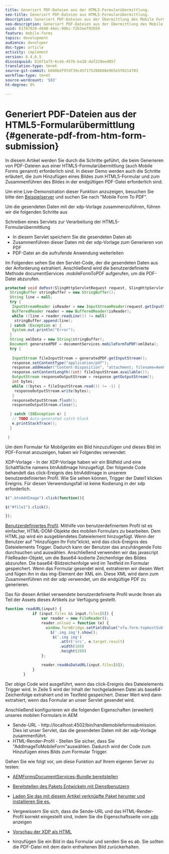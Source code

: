 ```yaml
---
title: Generiert PDF-Dateien aus der HTML5-Formularübermittlung.
seo-title: Generiert PDF-Dateien aus HTML5-Formularübermittlung.
description: Generiert PDF-Dateien aus der Übermittlung des Mobile Forms
seo-description: Generiert PDF-Dateien aus der Übermittlung des Mobile Forms
uuid: 61f07029-d440-44ec-98bc-f2b5eef92b59
feature: mobile-forms
topics: development
audience: developer
doc-type: article
activity: implement
version: 6.4,6.5
discoiquuid: 816f1a75-6ceb-457b-ba18-daf229eed057
translation-type: tm+mt
source-git-commit: b040bdf97df39c45f175288608e965e5f0214703
workflow-type: tm+mt
source-wordcount: '583'
ht-degree: 0%

---
```



# Generiert PDF-Dateien aus der HTML5-Formularübermittlung {#generate-pdf-from-htm-form-submission}

In diesem Artikel werden Sie durch die Schritte geführt, die beim Generieren von PDF-Dateien aus einer HTML5-Formularübermittlung (auch Mobile Forms genannt) erforderlich sind. In dieser Demo werden auch die Schritte erläutert, die zum Hinzufügen eines Bildes zum HTML5-Formular und zum Zusammenführen des Bildes in der endgültigen PDF-Datei erforderlich sind.

Um eine Live-Demonstration dieser Funktion anzuzeigen, besuchen Sie bitte den [Beispielserver](https://forms.enablementadobe.com/content/samples/samples.html?query=0) und suchen Sie nach &quot;Mobile Form To PDF&quot;.

Um die gesendeten Daten mit der xdp-Vorlage zusammenzuführen, führen wir die folgenden Schritte aus

Schreiben eines Servlets zur Verarbeitung der HTML5-Formularübermittlung

* In diesem Servlet speichern Sie die gesendeten Daten ab
* Zusammenführen dieser Daten mit der xdp-Vorlage zum Generieren von PDF
* PDF-Datei an die aufrufende Anwendung weiterleiten

Im Folgenden sehen Sie den Servlet-Code, der die gesendeten Daten aus der Anforderung extrahiert. Anschließend wird die benutzerdefinierte Methode documentServices .mobileFormToPDF aufgerufen, um die PDF-Datei abzurufen.

```java
protected void doPost(SlingHttpServletRequest request, SlingHttpServletResponse response) {
  StringBuffer stringBuffer = new StringBuffer();
  String line = null;
  try {
   InputStreamReader isReader = new InputStreamReader(request.getInputStream(), "UTF-8");
   BufferedReader reader = new BufferedReader(isReader);
   while ((line = reader.readLine()) != null)
    stringBuffer.append(line);
  } catch (Exception e) {
   System.out.println("Error");
  }
  String xmlData = new String(stringBuffer);
  Document generatedPDF = documentServices.mobileFormToPDF(xmlData);
  try {
   
   InputStream fileInputStream = generatedPDF.getInputStream();
   response.setContentType("application/pdf");
   response.addHeader("Content-Disposition", "attachment; filename=AemFormsRocks.pdf");
   response.setContentLength((int) fileInputStream.available());
   OutputStream responseOutputStream = response.getOutputStream();
   int bytes;
   while ((bytes = fileInputStream.read()) != -1) {
    responseOutputStream.write(bytes);
   }
   responseOutputStream.flush();
   responseOutputStream.close();

  } catch (IOException e) {
   // TODO Auto-generated catch block
   e.printStackTrace();
  }

 }
```

Um dem Formular für Mobilgeräte ein Bild hinzuzufügen und dieses Bild im PDF-Format anzuzeigen, haben wir Folgendes verwendet:

XDP-Vorlage - In der XDP-Vorlage haben wir ein Bildfeld und eine Schaltfläche namens btnAddImage hinzugefügt. Der folgende Code behandelt das click-Ereignis des btnAddImage in unserem benutzerdefinierten Profil. Wie Sie sehen können, Trigger der Datei1 klicken Ereignis. Für diesen Verwendungsfall ist keine Kodierung in der xdp erforderlich.

```javascript
$(".btnAddImage").click(function(){

$("#file1").click();

});
```

[Benutzerdefiniertes Profil](https://helpx.adobe.com/livecycle/help/mobile-forms/creating-profile.html#CreatingCustomProfiles). Mithilfe von benutzerdefiniertem Profil ist es einfacher, HTML-DOM-Objekte des mobilen Formulars zu bearbeiten. Dem HTML.jsp wird ein ausgeblendetes Dateielement hinzugefügt. Wenn der Benutzer auf &quot;Hinzufügen Ihr Foto&quot;klickt, wird das click-Ereignis des Dateielements Trigger. Dadurch kann der Benutzer das anzuhängende Foto durchsuchen und auswählen. Anschließend verwenden wir das javascript FileReader-Objekt, um die Base64-kodierte Zeichenfolge des Bildes abzurufen. Die base64-Bildzeichenfolge wird im Textfeld im Formular gespeichert. Wenn das Formular gesendet wird, extrahieren wir diesen Wert und fügen ihn in das img-Element der XML ein. Diese XML wird dann zum Zusammenführen mit der xdp verwendet, um die endgültige PDF zu generieren.

Das für diesen Artikel verwendete benutzerdefinierte Profil wurde Ihnen als Teil der Assets dieses Artikels zur Verfügung gestellt.

```javascript
function readURL(input) {
            if (input.files && input.files[0]) {
                var reader = new FileReader();
                reader.onload = function (e) {
                  window.formBridge.setFieldValue("xfa.form.topmostSubform.Page1.base64image",reader.result);
                    $('.img img').show();
                     $('.img img')
                        .attr('src', e.target.result)
                        .width(180)
                        .height(200)
                };

                reader.readAsDataURL(input.files[0]);
            }
        }
```

Der obige Code wird ausgeführt, wenn das click-Ereignis des Dateielements Trigger wird. In Zeile 5 wird der Inhalt der hochgeladenen Datei als base64-Zeichenfolge extrahiert und im Textfeld gespeichert. Dieser Wert wird dann extrahiert, wenn das Formular an unser Servlet gesendet wird.

Anschließend konfigurieren wir die folgenden Eigenschaften (erweitert) unseres mobilen Formulars in AEM

* Sende-URL - http://localhost:4502/bin/handlemobileformsubmission. Dies ist unser Servlet, das die gesendeten Daten mit der xdp-Vorlage zusammenführt.
* HTML-Render-Profil - Stellen Sie sicher, dass Sie &quot;AddImageToMobileForm&quot;auswählen. Dadurch wird der Code zum Hinzufügen eines Bilds zum Formular Trigger.

Gehen Sie wie folgt vor, um diese Funktion auf Ihrem eigenen Server zu testen:

* [AEMFormsDocumentServices-Bundle bereitstellen](/help/forms/assets/common-osgi-bundles/AEMFormsDocumentServices.core-1.0-SNAPSHOT.jar)

* [Bereitstellen des Pakets Entwickeln mit Dienstbenutzern](/help/forms/assets/common-osgi-bundles/DevelopingWithServiceUser.jar)

* [Laden Sie das mit diesem Artikel verknüpfte Paket herunter und installieren Sie es.](assets/pdf-from-mobile-form-submission.zip)

* Vergewissern Sie sich, dass die Sende-URL und das HTML-Render-Profil korrekt eingestellt sind, indem Sie die Eigenschaftsseite von [xdp](http://localhost:4502/libs/fd/fm/gui/content/forms/formmetadataeditor.html/content/dam/formsanddocuments/schengen.xdp) anzeigen

* [Vorschau der XDP als HTML](http://localhost:4502/content/dam/formsanddocuments/schengen.xdp/jcr:content)

* hinzufügen Sie ein Bild in das Formular und senden Sie es ab. Sie sollten die PDF-Datei mit dem darin enthaltenen Bild zurückerhalten.

